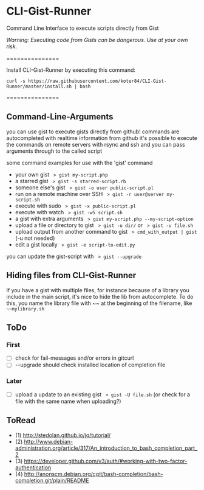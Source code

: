 CLI-Gist-Runner
===============

Command Line Interface to execute scripts directly from Gist

_Warning: Executing code from Gists can be dangerous. Use at your own risk._

===============

Install CLI-Gist-Runner by executing this command:

`curl -s https://raw.githubusercontent.com/koter84/CLI-Gist-Runner/master/install.sh | bash`

===============

## Command-Line-Arguments
you can use gist to execute gists directly from github! commands are autocompleted with realtime information from github
it's possible to execute the commands on remote servers with rsync and ssh and you can pass arguments through to the called script

some command examples for use with the 'gist' command
- your own gist ` > gist my-script.php`
- a starred gist ` > gist -s starred-script.rb`
- someone else's gist ` > gist -o user public-script.pl`
- run on a remote machine over SSH ` > gist -r user@server my-script.sh`
- execute with sudo ` > gist -x public-script.pl`
- execute with watch ` > gist -w5 script.sh`
- a gist with extra arguments ` > gist my-script.php --my-script-option`
- upload a file or directory to gist ` > gist -u dir/` or ` > gist -u file.sh`
- upload output from another command to gist ` > cmd_with_output | gist` (-u not needed)
- edit a gist locally ` > gist -e script-to-edit.py`

you can update the gist-script with ` > gist --upgrade`

## Hiding files from CLI-Gist-Runner
If you have a gist with multiple files, for instance because of a library you include in the main script, it's nice to hide the lib
from autocomplete. To do this, you name the library file with ~~ at the beginning of the filename, like `~~mylibrary.sh`

## ToDo
### First
- [ ] check for fail-messages and/or errors in gitcurl
- [ ] --upgrade should check installed location of completion file

### Later
- [ ] upload a update to an existing gist ` > gist -U file.sh` (or check for a file with the same name when uploading?)

## ToRead
- (1) http://stedolan.github.io/jq/tutorial/
- (2) http://www.debian-administration.org/article/317/An_introduction_to_bash_completion_part_2
- (3) https://developer.github.com/v3/auth/#working-with-two-factor-authentication
- (4) http://anonscm.debian.org/cgit/bash-completion/bash-completion.git/plain/README

